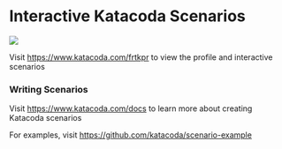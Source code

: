 # Interactive Katacoda Scenarios

[![](http://shields.katacoda.com/katacoda/frtkpr/count.svg)](https://www.katacoda.com/frtkpr "Get your profile on Katacoda.com")

Visit https://www.katacoda.com/frtkpr to view the profile and interactive scenarios

### Writing Scenarios
Visit https://www.katacoda.com/docs to learn more about creating Katacoda scenarios

For examples, visit https://github.com/katacoda/scenario-example
